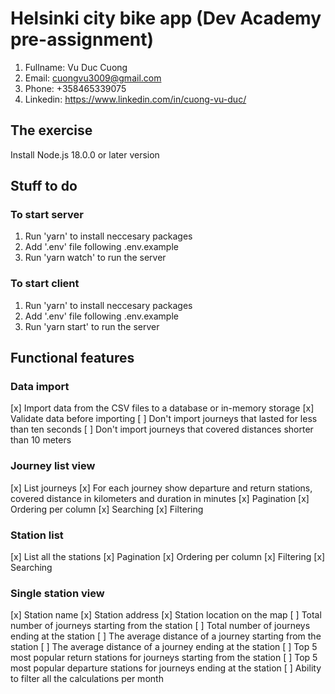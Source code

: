 # Helsinki city bike app (Dev Academy pre-assignment)

1. Fullname: Vu Duc Cuong
2. Email: cuongvu3009@gmail.com
3. Phone: +358465339075
4. Linkedin: https://www.linkedin.com/in/cuong-vu-duc/

## The exercise

Install Node.js 18.0.0 or later version

## Stuff to do

### To start server

1. Run 'yarn' to install neccesary packages
2. Add '.env' file following .env.example
3. Run 'yarn watch' to run the server

### To start client

1. Run 'yarn' to install neccesary packages
2. Add '.env' file following .env.example
3. Run 'yarn start' to run the server

## Functional features

### Data import

[x] Import data from the CSV files to a database or in-memory storage
[x] Validate data before importing
[ ] Don't import journeys that lasted for less than ten seconds
[ ] Don't import journeys that covered distances shorter than 10 meters

### Journey list view

[x] List journeys
[x] For each journey show departure and return stations, covered distance in kilometers and duration in minutes
[x] Pagination
[x] Ordering per column
[x] Searching
[x] Filtering

### Station list

[x] List all the stations
[x] Pagination
[x] Ordering per column
[x] Filtering
[x] Searching

### Single station view

[x] Station name
[x] Station address
[x] Station location on the map
[ ] Total number of journeys starting from the station
[ ] Total number of journeys ending at the station
[ ] The average distance of a journey starting from the station
[ ] The average distance of a journey ending at the station
[ ] Top 5 most popular return stations for journeys starting from the station
[ ] Top 5 most popular departure stations for journeys ending at the station
[ ] Ability to filter all the calculations per month
